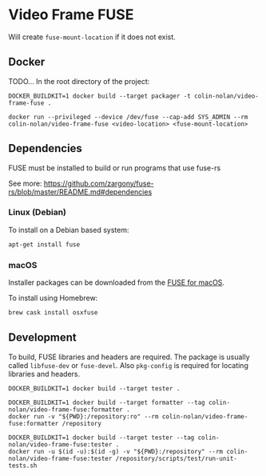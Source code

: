 # Video Frame FUSE

Will create `fuse-mount-location` if it does not exist.


## Docker
TODO...
In the root directory of the project:
```
DOCKER_BUILDKIT=1 docker build --target packager -t colin-nolan/video-frame-fuse .
```

```
docker run --privileged --device /dev/fuse --cap-add SYS_ADMIN --rm colin-nolan/video-frame-fuse <video-location> <fuse-mount-location>
``` 


## Dependencies
FUSE must be installed to build or run programs that use fuse-rs

See more:
https://github.com/zargony/fuse-rs/blob/master/README.md#dependencies

### Linux (Debian)
To install on a Debian based system:
```sh 
apt-get install fuse
```

### macOS
Installer packages can be downloaded from the [FUSE for macOS](https://osxfuse.github.io/).

To install using Homebrew:
```sh
brew cask install osxfuse
```

## Development
To build, FUSE libraries and headers are required. The package is usually called `libfuse-dev` or `fuse-devel`. 
Also `pkg-config` is required for locating libraries and headers.

```
DOCKER_BUILDKIT=1 docker build --target tester .
```

```
DOCKER_BUILDKIT=1 docker build --target formatter --tag colin-nolan/video-frame-fuse:formatter .
docker run -v "${PWD}:/repository:ro" --rm colin-nolan/video-frame-fuse:formatter /repository
```

```
DOCKER_BUILDKIT=1 docker build --target tester --tag colin-nolan/video-frame-fuse:tester .
docker run -u $(id -u):$(id -g) -v "${PWD}:/repository" --rm colin-nolan/video-frame-fuse:tester /repository/scripts/test/run-unit-tests.sh
```